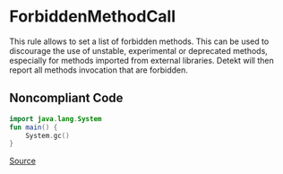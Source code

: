 # ForbiddenMethodCall

This rule allows to set a list of forbidden methods. This can be used to discourage the use of unstable, experimental
or deprecated methods, especially for methods imported from external libraries.
Detekt will then report all methods invocation that are forbidden.

## Noncompliant Code

```kotlin
import java.lang.System
fun main() {
    System.gc()
}
```

[Source](https://arturbosch.github.io/detekt/style.html#forbiddenmethodcall)
